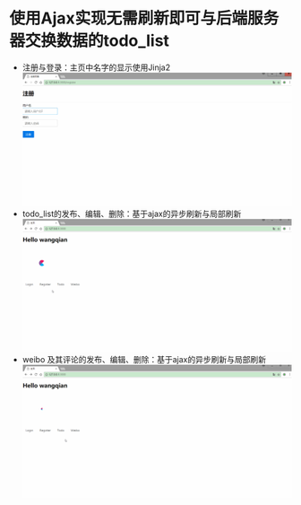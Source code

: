# 使用Ajax实现无需刷新即可与后端服务器交换数据的todo_list
- 注册与登录：主页中名字的显示使用Jinja2
![image](https://github.com/wangqian6151/ajax-todo/blob/master/readme/register_login.gif)
- todo_list的发布、编辑、删除：基于ajax的异步刷新与局部刷新
![image](https://github.com/wangqian6151/ajax-todo/blob/master/readme/todo_ajax.gif)
- weibo 及其评论的发布、编辑、删除：基于ajax的异步刷新与局部刷新
![image](https://github.com/wangqian6151/ajax-todo/blob/master/readme/weibo_ajax.gif)
